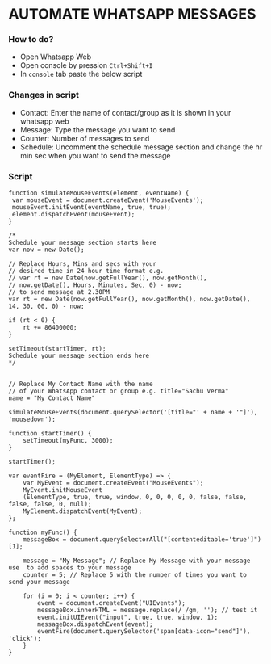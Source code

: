 # AUTOMATE WHATSAPP MESSAGES
### How to do?
- Open Whatsapp Web
- Open console by pression `Ctrl+Shift+I` 
- In `console` tab paste the below script

### Changes in script
- Contact: Enter the name of contact/group as it is shown in your whatsapp web
- Message: Type the message you want to send
- Counter: Number of messages to send
- Schedule: Uncomment the schedule message section and change the hr min sec when you want to send the message

### Script
```
function simulateMouseEvents(element, eventName) { 
 var mouseEvent = document.createEvent('MouseEvents'); 
 mouseEvent.initEvent(eventName, true, true); 
 element.dispatchEvent(mouseEvent); 
} 

/*
Schedule your message section starts here 
var now = new Date(); 

// Replace Hours, Mins and secs with your 
// desired time in 24 hour time format e.g. 
// var rt = new Date(now.getFullYear(), now.getMonth(), 
// now.getDate(), Hours, Minutes, Sec, 0) - now; 
// to send message at 2.30PM 
var rt = new Date(now.getFullYear(), now.getMonth(), now.getDate(), 14, 30, 00, 0) - now; 

if (rt < 0) { 
	rt += 86400000; 
} 

setTimeout(startTimer, rt); 
Schedule your message section ends here
*/


// Replace My Contact Name with the name 
// of your WhatsApp contact or group e.g. title="Sachu Verma" 
name = "My Contact Name"

simulateMouseEvents(document.querySelector('[title="' + name + '"]'), 'mousedown'); 

function startTimer() { 
	setTimeout(myFunc, 3000); 
} 

startTimer(); 

var eventFire = (MyElement, ElementType) => { 
	var MyEvent = document.createEvent("MouseEvents"); 
	MyEvent.initMouseEvent 
	(ElementType, true, true, window, 0, 0, 0, 0, 0, false, false, false, false, 0, null); 
	MyElement.dispatchEvent(MyEvent); 
}; 

function myFunc() { 
	messageBox = document.querySelectorAll("[contenteditable='true']")[1]; 
  
	message = "My Message"; // Replace My Message with your message use  to add spaces to your message 
	counter = 5; // Replace 5 with the number of times you want to send your message 

	for (i = 0; i < counter; i++) { 
		event = document.createEvent("UIEvents"); 
		messageBox.innerHTML = message.replace(/ /gm, ''); // test it 
		event.initUIEvent("input", true, true, window, 1); 
		messageBox.dispatchEvent(event); 
		eventFire(document.querySelector('span[data-icon="send"]'), 'click'); 
	} 
}	 
```
